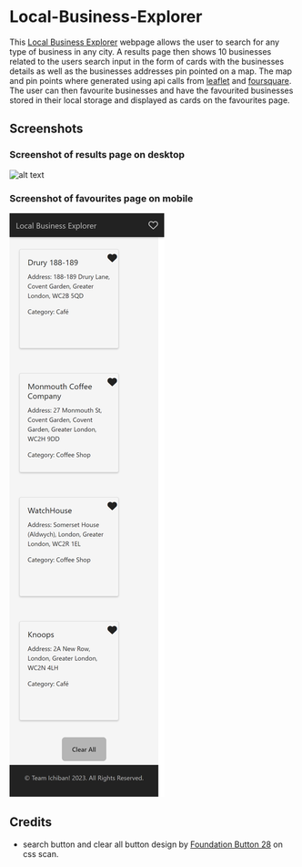 # Local-Business-Explorer

This [Local Business Explorer](<link to deployed webpage here>) webpage allows the user to search for any type of business in any city. A results page then shows 10 businesses related to the users search input in the form of cards with the businesses details as well as the businesses addresses pin pointed on a map. The map and pin points where generated using api calls from [leaflet](https://leafletjs.com/) and [foursquare](https://location.foursquare.com/developer/). The user can then favourite businesses and have the favourited businesses stored in their local storage and displayed as cards on the favourites page. 

## Screenshots 

### Screenshot of results page on desktop 

![alt text](./assets/images/results-page-on-desktop.png)

### Screenshot of favourites page on mobile

![alt text](./assets/images/favourite-page-on-phone.png)

## Credits 

- search button and clear all button design by [Foundation Button 28](https://getcssscan.com/css-buttons-examples) on css scan.
